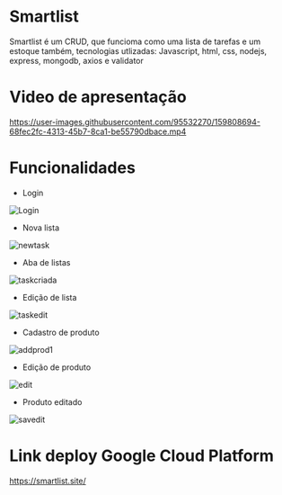 # Smartlist 

Smartlist é um CRUD, que funcioma como uma lista de tarefas e um estoque também, tecnologias utlizadas: Javascript, html, css, nodejs, express, mongodb, axios e validator 

# Video de apresentação

https://user-images.githubusercontent.com/95532270/159808694-68fec2fc-4313-45b7-8ca1-be55790dbace.mp4

# Funcionalidades

* Login

![Login](https://user-images.githubusercontent.com/95532270/159810828-8c766f70-73e2-44fe-a543-81a77c09bf5a.JPG)

* Nova lista
 
![newtask](https://user-images.githubusercontent.com/95532270/159810855-47189724-7400-46bf-be01-3e09118eddd8.JPG)

* Aba de listas
 
![taskcriada](https://user-images.githubusercontent.com/95532270/159810873-b7255f76-3970-4a8a-9ef8-a161a18e75c3.JPG)

* Edição de lista

![taskedit](https://user-images.githubusercontent.com/95532270/159810911-538cb4f3-4389-4ec8-9eac-30790c18e837.JPG)

* Cadastro de produto

![addprod1](https://user-images.githubusercontent.com/95532270/159810932-205fcc0a-ee34-4273-b6c3-b8f84525e338.JPG)

* Edição de produto

![edit](https://user-images.githubusercontent.com/95532270/159810948-042f5985-0374-46d4-83fd-1d9c20edd087.JPG)

* Produto editado

![savedit](https://user-images.githubusercontent.com/95532270/159810981-74b0d4a9-c152-41f9-b1af-91b25125eb20.JPG)

# Link deploy Google Cloud Platform

https://smartlist.site/
